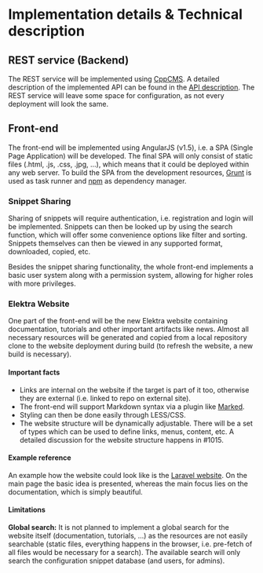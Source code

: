 # Implementation details & Technical description #

## REST service (Backend) ##

The REST service will be implemented using [CppCMS](http://cppcms.com/wikipp/en/page/main). A detailed description of the implemented API can be found in the [API description](/doc/api_blueprints/snippet-sharing.apib). The REST service will leave some space for configuration, as not every deployment will look the same.

## Front-end ##

The front-end will be implemented using AngularJS (v1.5), i.e. a SPA (Single Page Application) will be developed. The final SPA will only consist of static files (.html, .js, .css, .jpg, ...), which means that it could be deployed within any web server. To build the SPA from the development resources, [Grunt](http://gruntjs.com/) is used as task runner and [npm](https://www.npmjs.com/) as dependency manager.

### Snippet Sharing ###

Sharing of snippets will require authentication, i.e. registration and login will be implemented. Snippets can then be looked up by using the search function, which will offer some convenience options like filter and sorting. Snippets themselves can then be viewed in any supported format, downloaded, copied, etc.

Besides the snippet sharing functionality, the whole front-end implements a basic user system along with a permission system, allowing for higher roles with more privileges.

### Elektra Website ###

One part of the front-end will be the new Elektra website containing documentation, tutorials and other important artifacts like news. Almost all necessary resources will be generated and copied from a local repository clone to the website deployment during build (to refresh the website, a new build is necessary). 

#### Important facts ####

- Links are internal on the website if the target is part of it too, otherwise they are external (i.e. linked to repo on external site).
- The front-end will support Markdown syntax via a plugin like [Marked](https://github.com/chjj/marked).
- Styling can then be done easily through LESS/CSS.
- The website structure will be dynamically adjustable. There will be a set of types which can be used to define links, menus, content, etc. A detailed discussion for the website structure happens in #1015.

#### Example reference ####

An example how the website could look like is the [Laravel website](https://laravel.com/). On the main page the basic idea is presented, whereas the main focus lies on the documentation, which is simply beautiful.

#### Limitations ####

**Global search:**
It is not planned to implement a global search for the website itself (documentation, tutorials, ...) as the resources are not easily searchable (static files, everything happens in the browser, i.e. pre-fetch of all files would be necessary for a search). The available search will only search the configuration snippet database (and users, for admins).
